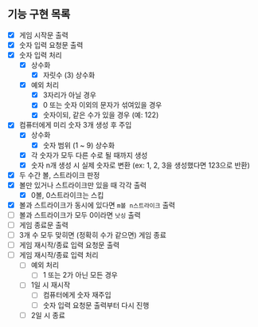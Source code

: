 ## 기능 구현 목록
- [x] 게임 시작문 출력
- [x] 숫자 입력 요청문 출력
- [x] 숫자 입력 처리
    - [x] 상수화
      - [x] 자릿수 (3) 상수화
    - [x] 예외 처리
        - [x] 3자리가 아닐 경우
        - [x] 0 또는 숫자 이외의 문자가 섞여있을 경우
        - [x] 숫자이되, 같은 수가 있을 경우 (예: 122)
- [x] 컴퓨터에게 미리 숫자 3개 생성 후 주입
    - [x] 상수화
      - [x] 숫자 범위 (1 ~ 9) 상수화 
    - [x] 각 숫자가 모두 다른 수로 될 때까지 생성
    - [x] 숫자 n개 생성 시 실제 숫자로 변환 (ex: 1, 2, 3을 생성했다면 123으로 반환)
- [x] 두 수간 볼, 스트라이크 판정
- [x] 볼만 있거나 스트라이크만 있을 때 각각 출력
    - [x] 0볼, 0스트라이크는 스킵
- [x] 볼과 스트라이크가 동시에 있다면 `m볼 n스트라이크` 출력
- [ ] 볼과 스트라이크가 모두 0이라면 `낫싱` 출력
- [ ] 게임 종료문 출력
- [ ] 3개 수 모두 맞히면 (정확히 수가 같으면) 게임 종료
- [ ] 게임 재시작/종료 입력 요청문 출력
- [ ] 게임 재시작/종료 입력 처리
    - [ ] 예외 처리
        - [ ] 1 또는 2가 아닌 모든 경우
    - [ ] 1일 시 재시작
        - [ ] 컴퓨터에게 숫자 재주입
        - [ ] 숫자 입력 요청문 출력부터 다시 진행
    - [ ] 2일 시 종료
